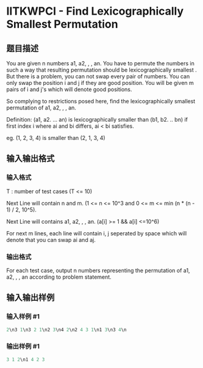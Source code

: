# IITKWPCI - Find Lexicographically Smallest Permutation

## 题目描述

You are given n numbers a1, a2, , , an. You have to permute the numbers in such a way that resulting permutation should be lexicographically smallest . But there is a problem, you can not swap every pair of numbers. You can only swap the position i and j if they are good position. You will be given m pairs of i and j's which will denote good positions.

So complying to restrictions posed here, find the lexicographically smallest permutation of a1, a2, , , an.

Definition: (a1, a2. ... an) is lexicographically smaller than (b1, b2. .. bn) if first index i where ai and bi differs, ai < bi satisfies.

eg. (1, 2, 3, 4) is smaller than (2, 1, 3, 4)

## 输入输出格式

### 输入格式

T : number of test cases (T <= 10)

Next Line will contain n and m. (1 <= n <= 10^3 and 0 <= m <= min (n \* (n - 1) / 2, 10^5).

Next Line will contains a1, a2, , , an. (a\[i\] >= 1 && a\[i\] <=10^6)

For next m lines, each line will contain i, j seperated by space which will denote that you can swap ai and aj.

### 输出格式

For each test case, output n numbers representing the permutation of a1, a2, , , an according to problem statement.

## 输入输出样例

### 输入样例 #1

```cpp
2\n3 1\n3 2 1\n2 3\n4 2\n2 4 3 1\n1 3\n3 4\n
```


### 输出样例 #1

```cpp
3 1 2\n1 4 2 3
```


